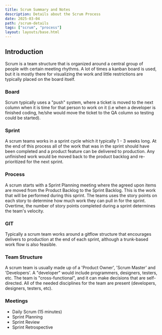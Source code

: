 ```yaml
---
title: Scrum Summary and Notes
description: Details about the Scrum Process
date: 2025-03-04
path: /scrum-details
tags: ["scrum", "process"]
layout: layouts/base.html
---
```


## Introduction

Scrum is a team structure that is organized around a central group of people with certain meeting rhythms. A lot of times a kanban board is used, but it is mostly there for visualizing the work and little restrictions are typically placed on the board itself.

### Board

Scrum typically uses a "push" system, where a ticket is moved to the next column when it is time for that person to work on it (i.e when a developer is finished coding, he/she would move the ticket to the QA column so testing could be started).

### Sprint

A scrum teams works in a sprint cycle which it typically 1 - 3 weeks long. At the end of this process all of the work that was in the sprint should have been completed and a product feature can be delivered to production. Any unfinished work would be moved back to the product backlog and re-prioritized for the next sprint.

### Process

A scrum starts with a Sprint Planning meeting where the agreed upon items are moved from the Product Backlog to the Sprint Backlog. This is the work that will be performed during this sprint. The teams uses the story points on each story to determine how much work they can pull in for the sprint. Overtime, the number of story points completed during a sprint determines the team's velocity.

### GIT

Typically a scrum team works around a gitflow structure that encourages delivers to production at the end of each sprint, although a trunk-based work flow is also feasible.

### Team Structure

A scrum team is usually made up of a 'Product Owner', 'Scrum Master' and 'Developers'. A "developer" would include programmers, designers, testers, etc. The team is "cross-functional", and it can make decisions that are self-directed. All of the needed disciplines for the team are present (developers, designers, testers, etc).

### Meetings

- Daily Scrum (15 minutes)
- Sprint Planning
- Sprint Review
- Sprint Retrospective

